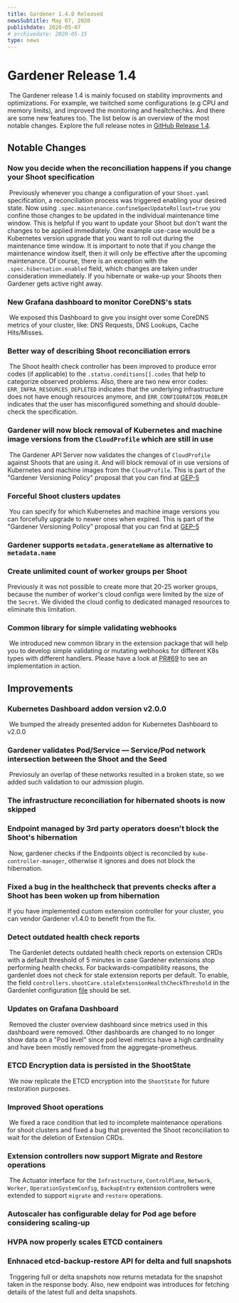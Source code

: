 ```yaml
---
title: Gardener 1.4.0 Released
newsSubtitle: May 07, 2020
publishdate: 2020-05-07
# archivedate: 2020-05-15
type: news
---
```

<div class="release-notes">

# Gardener Release 1.4
​
The Gardener release 1.4 is mainly focused on stability improvments and optimizations. For example, we twitched some configurations (e.g CPU and memory limits), and improved the monitoring and healtchechks. And there are some new features too. The list below is an overview of the most notable changes. Explore the full release notes in [GitHub Release 1.4](https://github.com/gardener/gardener/releases/tag/v1.4.0).
​​
## Notable Changes

### Now you decide when the reconciliation happens if you change your Shoot specification
​
Previously whenever you change a configuration of your `Shoot.yaml` specification, a reconciliation process was triggered enabling your desired state. Now using `.spec.maintenance.confineSpecUpdateRollout=true` you confine those changes to be updated in the individual maintenance time window. This is helpful if you want to update your Shoot but don't want the changes to be applied immediately. One example use-case would be a Kubernetes version upgrade that you want to roll out during the maintenance time window. It is important to note that if you change the maintenance window itself, then it will only be effective after the upcoming maintenance. Of course, there is an exception with the `.spec.hibernation.enabled` field, which changes are taken under consideration immediately. If you hibernate or wake-up your Shoots then Gardener gets active right away.
​
### New Grafana dashboard to monitor CoreDNS's stats
​
We exposed this Dashboard to give you insight over some CoreDNS metrics of your cluster, like: DNS Requests, DNS Lookups, Cache Hits/Misses.
​
### Better way of describing Shoot reconciliation errors
​
The Shoot health check controller has been improved to produce error codes (if applicable) to the `.status.conditions[].codes` that help to categorize observed problems. Also, there are two new error codes: `ERR_INFRA_RESOURCES_DEPLETED` indicates that the underlying infrastructure does not have enough resources anymore, and `ERR_CONFIGURATION_PROBLEM` indicates that the user has misconfigured something and should double-check the specification.

### Gardener will now block removal of Kubernetes and machine image versions from the `CloudProfile` which are still in use
​
The Gardener API Server now validates the changes of `CloudProfile` against Shoots that are using it. And will block removal of in use versions of Kubernetes and machine images from the `CloudProfile`. This is part of the "Gardener Versioning Policy" proposal that you can find at [GEP-5](https://github.com/gardener/gardener/blob/master/docs/proposals/05-versioning-policy.md)
​
### Forceful Shoot clusters updates
​
You can specify for which Kubernetes and machine image versions you can forcefully upgrade to newer ones when expired. This is part of the "Gardener Versioning Policy" proposal that you can find at [GEP-5](https://github.com/gardener/gardener/blob/master/docs/proposals/05-versioning-policy.md)

### Gardener supports `metadata.generateName` as alternative to `metadata.name`

### Create unlimited count of worker groups per Shoot

Previously it was not possible to create more that 20-25 worker groups, because the number of worker's cloud configs were limited by the size of the `Secret`. We divided the cloud config to dedicated managed resources to eliminate this limitation.

### Common library for simple validating webhooks
​
We introduced new common library in the extension package that will help you to develop simple validating or mutating webhooks for different K8s types with different handlers. Please have a look at [PR#69](https://github.com/gardener/gardener-extension-provider-gcp/pull/69) to see an implementation in action.

## Improvements

### Kubernetes Dashboard addon version v2.0.0
​
We bumped the already presented addon for Kubernetes Dashboard to v2.0.0

### Gardener validates Pod/Service — Service/Pod network intersection between the Shoot and the Seed
​
Previosuly an overlap of these networks resulted in a broken state, so we added such validation to our admission plugin.
​
### The infrastructure reconciliation for hibernated shoots is now skipped

### Endpoint managed by 3rd party operators doesn't block the Shoot's hibernation
​
Now, gardener checks if the Endpoints object is reconciled by `kube-controller-manager`, otherwise it ignores and does not block the hibernation.
​
### Fixed a bug in the healthcheck that prevents checks after a Shoot has been woken up from hibernation

If you have implemented custom extension controller for your cluster, you can vendor Gardener v1.4.0 to benefit from the fix.

### Detect outdated health check reports
​
The Gardenlet detects outdated health check reports on extension CRDs with a default threshold of 5 minutes in case Gardener extensions stop performing health checks. For backwards-compatibility reasons, the gardenlet does not check for stale extension reports per default. To enable, the field `controllers.shootCare.staleExtensionHealthCheckThreshold` in the Gardenlet configuration [file](https://github.com/gardener/gardener/blob/master/example/20-componentconfig-gardenlet.yaml) should be set.
​
### Updates on Grafana Dashboard
​
Removed the cluster overview dashboard since metrics used in this dashboard were removed.
Other dashboards are changed to no longer show data on a "Pod level" since pod level metrics have a high cardinality and have been mostly removed from the aggregate-prometheus.
​
### ETCD Encryption data is persisted in the ShootState
​
We now replicate the ETCD encryption into the `ShootState` for future restoration purposes.
​
### Improved Shoot operations
​
We fixed a race condition that led to incomplete maintenance operations for shoot clusters and fixed a bug that prevented the Shoot reconciliation to wait for the deletion of Extension CRDs.
​
### Extension controllers now support Migrate and Restore operations
​
The Actuator interface for the `Infrastructure`, `ControlPlane`, `Network`, `Worker`, `OperationSystemConfig`, `BackupEntry` extension controllers were extended to support `migrate` and `restore` operations.
​
### Autoscaler has configurable delay for Pod age before considering scaling-up​

### HVPA now properly scales ETCD containers

### Enhnaced etcd-backup-restore API for delta and full snapshots
​
Triggering full or delta snapshots now returns metadata for the snapshot taken in the response body. Also, new endpoint was introduces for fetching details of the latest full and delta snapshots.

</div>